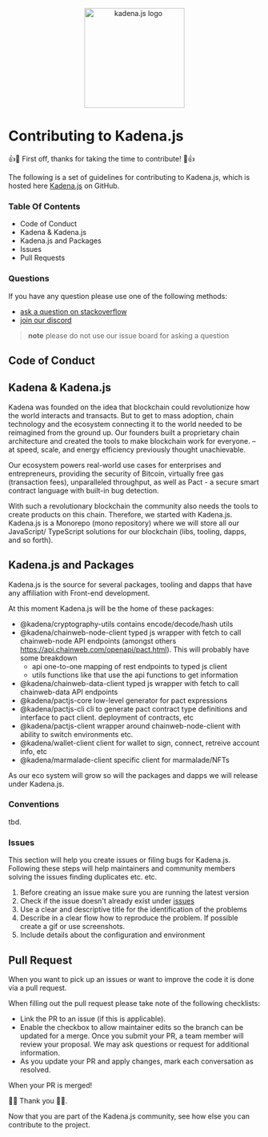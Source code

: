 <p align="center">
  <picture>
    <source srcset="./common/images/Kadena.JS_logo-white.png" media="(prefers-color-scheme: dark)"/>
    <img src="./common/images/Kadena.JS_logo-black.png" width="200" alt="kadena.js logo" />
  </picture>
</p>

# Contributing to Kadena.js

:+1::tada: First off, thanks for taking the time to contribute! :tada::+1:

The following is a set of guidelines for contributing to Kadena.js, which is hosted here 
[Kadena.js](https://github.com/kadena-io/kadena.js) on GitHub.

### Table Of Contents

- Code of Conduct
- Kadena & Kadena.js
- Kadena.js and Packages
- Issues
- Pull Requests


### Questions
If you have any question please use one of the following methods:

* [ask a question on stackoverflow](https://stackoverflow.com/questions/tagged/kadena)
* [join our discord](http://discord.io/kadena)

> **note** please do not use our issue board for asking a question 


## Code of Conduct 


## Kadena & Kadena.js

Kadena was founded on the idea that blockchain could revolutionize how the world interacts and transacts. 
But to get to mass adoption, chain technology and the ecosystem connecting it to the world needed 
to be reimagined from the ground up. Our founders built a proprietary chain architecture and created the 
tools to make blockchain work for everyone. – at speed, scale, and energy efficiency previously thought unachievable.

Our ecosystem powers real-world use cases for enterprises and entrepreneurs, providing the security of Bitcoin, 
virtually free gas (transaction fees), unparalleled throughput, as well as Pact - a secure smart contract 
language with built-in bug detection.

With such a revolutionary blockchain the community also needs the tools to create products on this chain. 
Therefore, we started with Kadena.js.
Kadena.js is a Monorepo (mono repository) where we will store all our JavaScript/ TypeScript solutions for 
our blockchain (libs, tooling, dapps, and so forth).


## Kadena.js and Packages
Kadena.js is the source for several packages, tooling and dapps that have any affiliation with Front-end development.

At this moment Kadena.js will be the home of these packages:
* @kadena/cryptography-utils contains encode/decode/hash utils
* @kadena/chainweb-node-client typed js wrapper with fetch to call chainweb-node API endpoints (amongst others https://api.chainweb.com/openapi/pact.html).
This will probably have some breakdown
  * api one-to-one mapping of rest endpoints to typed js client
  * utils functions like that use the api functions to get information
* @kadena/chainweb-data-client typed js wrapper with fetch to call chainweb-data API endpoints
* @kadena/pactjs-core low-level generator for pact expressions
* @kadena/pactjs-cli cli to generate pact contract type definitions and interface to pact client. deployment of contracts, etc
* @kadena/pactjs-client wrapper around chainweb-node-client with ability to switch environments etc.
* @kadena/wallet-client client for wallet to sign, connect, retreive account info, etc
* @kadena/marmalade-client specific client for marmalade/NFTs

As our eco system will grow so will the packages and dapps we will release under Kadena.js.

### Conventions
tbd.

### Issues
This section will help you create issues or filing bugs for Kadena.js. Following these steps will 
help maintainers and community members solving the issues finding duplicates etc. etc.

1. Before creating an issue  make sure you are running the latest version
2. Check if the issue doesn't already exist under [issues](https://github.com/kadena-community/kadena.js/issues)
3. Use a clear and descriptive title for the identification of the problems
4. Describe in a clear flow how to reproduce the problem. If possible create a gif or use screenshots. 
5. Include details about the configuration and environment


## Pull Request
When you want to pick up an issues or want to improve the code it is done via a pull request.

When filling out the pull request please take note of the following checklists:
* Link the PR to an issue (if this is applicable).
* Enable the checkbox to allow maintainer edits so the branch can be updated for a merge. Once you submit your PR, a team member will review your proposal. We may ask questions or request for additional information.
* As you update your PR and apply changes, mark each conversation as resolved.

When your PR is merged!

🚀🚀 Thank you 🚀🚀.

Now that you are part of the Kadena.js community, see how else you can contribute to the project.


